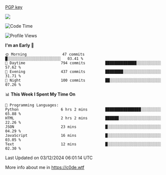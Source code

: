 [PGP key](https://c0de.wtf/urwq.asc)

<a href="https://wakatime.com"><img src="https://wakatime.com/share/@c0dezin/b7f18a7c-ab3a-40b8-8bc7-b1b7bf71f1d6.svg" /></a>

<!--START_SECTION:waka-->
![Code Time](http://img.shields.io/badge/Code%20Time-153%20hrs%2035%20mins-blue)

![Profile Views](http://img.shields.io/badge/Profile%20Views-0-blue)

**I'm an Early 🐤** 

```text
🌞 Morning                47 commits          █░░░░░░░░░░░░░░░░░░░░░░░░   03.41 % 
🌆 Daytime                794 commits         ██████████████░░░░░░░░░░░   57.62 % 
🌃 Evening                437 commits         ████████░░░░░░░░░░░░░░░░░   31.71 % 
🌙 Night                  100 commits         ██░░░░░░░░░░░░░░░░░░░░░░░   07.26 % 
```


📊 **This Week I Spent My Time On** 

```text
💬 Programming Languages: 
Python                   6 hrs 2 mins        ████████████████░░░░░░░░░   65.88 % 
HTML                     2 hrs 2 mins        ██████░░░░░░░░░░░░░░░░░░░   22.26 % 
JSON                     23 mins             █░░░░░░░░░░░░░░░░░░░░░░░░   04.29 % 
JavaScript               16 mins             █░░░░░░░░░░░░░░░░░░░░░░░░   03.05 % 
Text                     12 mins             █░░░░░░░░░░░░░░░░░░░░░░░░   02.30 % 
```


 Last Updated on 03/12/2024 06:01:14 UTC
<!--END_SECTION:waka-->

More info about me in https://c0de.wtf
